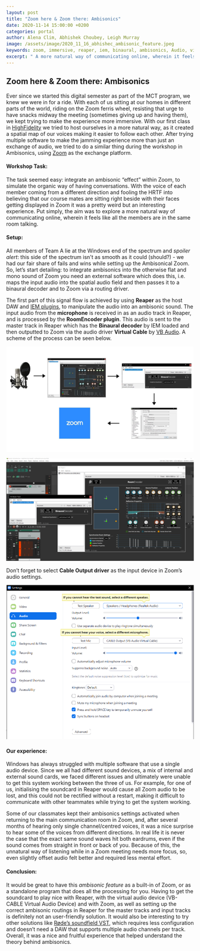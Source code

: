 ```yaml
---
layout: post
title: "Zoom here & Zoom there: Ambisonics"
date: 2020-11-14 15:00:00 +0200
categories: portal
author: Alena Clim, Abhishek Choubey, Leigh Murray
image: /assets/image/2020_11_16_abhishec_ambisonic_feature.jpeg
keywords: zoom, immersive, reaper, iem, binaural, ambisonics, Audio, virtual driver
excerpt: " A more natural way of communicating online, wherein it feels like all the members are in the same room talking."
---
```


## Zoom here & Zoom there: Ambisonics

Ever since we started this digital semester as part of the MCT program, we knew we were in for a ride. With each of us sitting at our homes in different parts of the world, riding on the Zoom ferris wheel, resisting that urge to have snacks midway the meeting (sometimes giving up and having them), we kept trying to make the experience more immersive. With our first class in [HighFidelity](https://www.highfidelity.com/) we tried to host ourselves in a more natural way, as it created a spatial map of our voices making it easier to follow each other. After trying multiple software to make the jamming experience more than just an exchange of audio, we tried to do a similar thing during the workshop in Ambisonics, using [Zoom](https://zoom.us/) as the exchange platform.

#### Workshop Task:

The task seemed easy: integrate an ambisonic “effect” within Zoom, to simulate the organic way of having conversations. With the voice of each member coming from a different direction and fooling the HRTF into believing that our course mates are sitting right beside with their faces getting displayed in Zoom it was a pretty weird but an interesting experience. Put simply, the aim was to explore a more natural way of communicating online, wherein it feels like all the members are in the same room talking.


#### Setup:

All members of Team A lie at the Windows end of the spectrum and _spoiler alert_: this side of the spectrum isn't as smooth as it could (should?) - we had our fair share of fails and wins while setting up the Ambisonical Zoom.
So, let’s start detailing: to integrate ambisonics into the otherwise flat and mono sound of Zoom you need an external software which does this, i.e. maps the input audio into the spatial audio field  and then passes it to a binaural decoder and to Zoom via a routing driver.

The first part of this signal flow is achieved by using __Reaper__ as the host DAW and [IEM plugins](https://plugins.iem.at/), to manipulate the audio into an ambisonic sound. The input audio from the __microphone__ is received in as an audio track in Reaper, and is processed by the __RoomEncoder plugin__. This audio is sent to the master track in Reaper which has the __Binaural decoder__ by IEM loaded and then outputted to Zoom via the audio driver __Virtual Cable__ by [VB Audio](https://vb-audio.com/Cable/). A scheme of the process can be seen below.

![Ambisonics Signal Flow](/assets/image/2020_11_16_abhishec_ambisonic_signal_flow.jpg)

![Ambisonics plugins in Reaper](/assets/image/2020_11_16_abhishec_ambisonic_reaper.png)

Don’t forget to select __Cable Output driver__ as the input device in Zoom’s audio settings.

![Zoom Setting for Ambisonics](/assets/image/2020_11_16_abhishec_ambisonic_zoom_settings.PNG)



#### Our experience:
Windows has always struggled with multiple software that use a single audio device. Since we all had different sound devices, a mix of internal and external sound cards, we faced different issues and ultimately were unable to get this system working between the three of us.  For example, for one of us, initialising the soundcard in Reaper would cause all Zoom audio to be lost, and this could not be rectified without a restart, making it difficult to communicate with other teammates while trying to get the system working.

Some of our classmates kept their ambisonics settings activated when returning to the main communication room in Zoom, and, after several months of hearing only single channel/centred voices, it was a nice surprise to hear some of the voices from different directions. In real life it is never the case that the exact same sound waves hit both eardrums, even if the sound comes from straight in front or back of you. Because of this, the unnatural way of listening while in a Zoom meeting needs more focus, so, even slightly offset audio felt better and required less mental effort.

#### Conclusion:
It would be great to have this _ambisonic feature_ as a built-in of Zoom, or as a standalone program that does all the processing for you.  Having to get the soundcard to play nice with Reaper, with the virtual audio device (VB-CABLE Virtual Audio Device) and with Zoom, as well as setting up the correct ambisonic routings in Reaper for the master tracks and input tracks is definitely not an user-friendly solution.  It would also be interesting to try other solutions like [Røde’s soundfield VST](https://www.rode.com/soundfieldplugin), which requires less configuration and doesn’t need a DAW that supports multiple audio channels per track. Overall, it was a nice and fruitful experience that helped understand the theory behind ambisonics.

